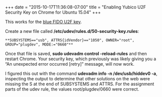 ﻿+++
date = "2015-10-17T11:36:08-07:00"
title = "Enabling Yubico U2F Security Key on Chrome for Ubuntu 15.04"
+++



This works for the [blue FIDO U2F key](http://amzn.to/1jLwkVf).

Create a new file called **/etc/udev/rules.d/50-security-key.rules**:

`**SUBSYSTEMS=="usb", ATTRS{idVendor}=="1050", OWNER="root", GROUP="plugdev",
MODE:="0660"**`

Once that file is saved, **sudo udevadm control -reload-rules** and then
restart Chrome. Your security key, which previously was likely giving you a
“An unexpected error occurred [retry]” message, will now work.

I figured this out with the command **udevadm info -n /dev/usb/hiddev0 -a**,
inspecting the output to determine that other solutions on the web were
missing the S at the end of SUBSYSTEMS and ATTRS. For the assignment parts of
the udev rule, the values root/plugdev/0660 were correct.

